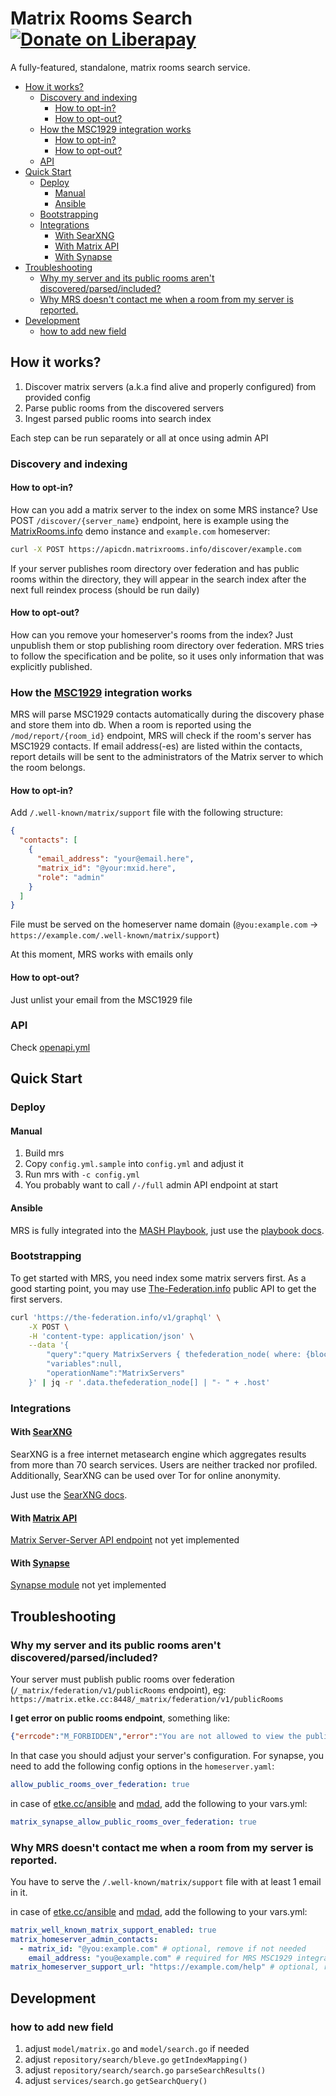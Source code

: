 # Matrix Rooms Search [![Donate on Liberapay](https://liberapay.com/assets/widgets/donate.svg)](https://liberapay.com/mrs/donate) 

A fully-featured, standalone, matrix rooms search service.


<!-- vim-markdown-toc GitLab -->

* [How it works?](#how-it-works)
    * [Discovery and indexing](#discovery-and-indexing)
        * [How to opt-in?](#how-to-opt-in)
        * [How to opt-out?](#how-to-opt-out)
    * [How the MSC1929 integration works](#how-the-msc1929-integration-works)
        * [How to opt-in?](#how-to-opt-in-1)
        * [How to opt-out?](#how-to-opt-out-1)
    * [API](#api)
* [Quick Start](#quick-start)
    * [Deploy](#deploy)
        * [Manual](#manual)
        * [Ansible](#ansible)
    * [Bootstrapping](#bootstrapping)
    * [Integrations](#integrations)
        * [With SearXNG](#with-searxng)
        * [With Matrix API](#with-matrix-api)
        * [With Synapse](#with-synapse)
* [Troubleshooting](#troubleshooting)
    * [Why my server and its public rooms aren't discovered/parsed/included?](#why-my-server-and-its-public-rooms-arent-discoveredparsedincluded)
    * [Why MRS doesn't contact me when a room from my server is reported.](#why-mrs-doesnt-contact-me-when-a-room-from-my-server-is-reported)
* [Development](#development)
    * [how to add new field](#how-to-add-new-field)

<!-- vim-markdown-toc -->

## How it works?

1. Discover matrix servers (a.k.a find alive and properly configured) from provided config
2. Parse public rooms from the discovered servers
3. Ingest parsed public rooms into search index

Each step can be run separately or all at once using admin API

### Discovery and indexing

#### How to opt-in?

How can you add a matrix server to the index on some MRS instance?
Use POST `/discover/{server_name}` endpoint, here is example using the [MatrixRooms.info](https://matrixrooms.info) demo instance and `example.com` homeserver:

```bash
curl -X POST https://apicdn.matrixrooms.info/discover/example.com
```

If your server publishes room directory over federation and has public rooms within the directory,
they will appear in the search index after the next full reindex process (should be run daily)

#### How to opt-out?

How can you remove your homeserver's rooms from the index?
Just unpublish them or stop publishing room directory over federation.
MRS tries to follow the specification and be polite, so it uses only information that was explicitly published.

### How the [MSC1929](https://github.com/matrix-org/matrix-spec-proposals/pull/1929) integration works

MRS will parse MSC1929 contacts automatically during the discovery phase and store them into db.
When a room is reported using the `/mod/report/{room_id}` endpoint, MRS will check if the room's server
has MSC1929 contacts. If email address(-es) are listed within the contacts, report details will be sent
to the administrators of the Matrix server to which the room belongs.

#### How to opt-in?

Add `/.well-known/matrix/support` file with the following structure:

```json
{
  "contacts": [
    {
      "email_address": "your@email.here",
      "matrix_id": "@your:mxid.here",
      "role": "admin"
    }
  ]
}
```
File must be served on the homeserver name domain (`@you:example.com` -> `https://example.com/.well-known/matrix/support`)

At this moment, MRS works with emails only

#### How to opt-out?

Just unlist your email from the MSC1929 file

### API

Check [openapi.yml](./openapi.yml)

## Quick Start

### Deploy

#### Manual

1. Build mrs
2. Copy `config.yml.sample` into `config.yml` and adjust it
3. Run mrs with `-c config.yml`
4. You probably want to call `/-/full` admin API endpoint at start

#### Ansible

MRS is fully integrated into the [MASH Playbook](https://github.com/mother-of-all-self-hosting/mash-playbook/),
just use the [playbook docs](https://github.com/mother-of-all-self-hosting/mash-playbook/blob/main/docs/services/mrs.md).

### Bootstrapping

To get started with MRS, you need index some matrix servers first.
As a good starting point, you may use [The-Federation.info](https://the-federation.info) public API to get the first servers.

```bash
curl 'https://the-federation.info/v1/graphql' \
    -X POST \
    -H 'content-type: application/json' \
    --data '{
        "query":"query MatrixServers { thefederation_node( where: {blocked: {_eq: false}, thefederation_platform: {id: {_eq: 41}}} order_by: {last_success: desc} ) { host }}",
        "variables":null,
        "operationName":"MatrixServers"
    }' | jq -r '.data.thefederation_node[] | "- " + .host'
```

### Integrations

#### With [SearXNG](https://docs.searxng.org)

SearXNG is a free internet metasearch engine which aggregates results from more than 70 search services.
Users are neither tracked nor profiled. 
Additionally, SearXNG can be used over Tor for online anonymity.

Just use the [SearXNG docs](https://docs.searxng.org/dev/engines/online/mrs.html).

#### With [Matrix API](https://spec.matrix.org/latest/)

[Matrix Server-Server API endpoint](https://spec.matrix.org/v1.8/server-server-api/#public-room-directory) not yet implemented

#### With [Synapse](https://matrix-org.github.io/synapse/latest/)

[Synapse module](https://matrix-org.github.io/synapse/latest/modules/writing_a_module.html) not yet implemented

## Troubleshooting

### Why my server and its public rooms aren't discovered/parsed/included?

Your server must publish public rooms over federation (`/_matrix/federation/v1/publicRooms` endpoint), eg: `https://matrix.etke.cc:8448/_matrix/federation/v1/publicRooms`

**I get error on public rooms endpoint**, something like:

```json
{"errcode":"M_FORBIDDEN","error":"You are not allowed to view the public rooms list of example.com"}
```

In that case you should adjust your server's configuration.
For synapse, you need to add the following config options in the `homeserver.yaml`:

```yaml
allow_public_rooms_over_federation: true
```

in case of [etke.cc/ansible](https://gitlab.com/etke.cc/ansible) and [mdad](https://github.com/spantaleev/matrix-docker-ansible-deploy), add the following to your vars.yml:

```yaml
matrix_synapse_allow_public_rooms_over_federation: true
```

### Why MRS doesn't contact me when a room from my server is reported.

You have to serve the `/.well-known/matrix/support` file with at least 1 email in it.

in case of [etke.cc/ansible](https://gitlab.com/etke.cc/ansible) and [mdad](https://github.com/spantaleev/matrix-docker-ansible-deploy), add the following to your vars.yml:

```yaml
matrix_well_known_matrix_support_enabled: true
matrix_homeserver_admin_contacts:
  - matrix_id: "@you:example.com" # optional, remove if not needed
    email_address: "you@example.com" # required for MRS MSC1929 integration
matrix_homeserver_support_url: "https://example.com/help" # optional, remove if not needed
```

## Development

### how to add new field

1. adjust `model/matrix.go` and `model/search.go` if needed
2. adjust `repository/search/bleve.go` `getIndexMapping()`
3. adjust `repository/search/search.go` `parseSearchResults()`
4. adjust `services/search.go` `getSearchQuery()`
